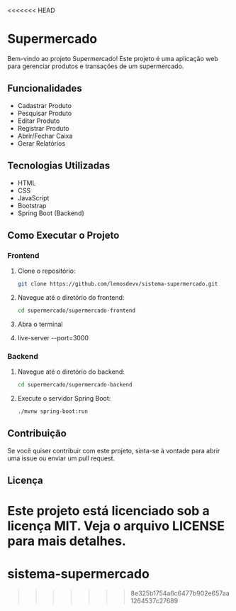 <<<<<<< HEAD
# Supermercado

Bem-vindo ao projeto Supermercado! Este projeto é uma aplicação web para gerenciar produtos e transações de um supermercado.

## Funcionalidades

- Cadastrar Produto
- Pesquisar Produto
- Editar Produto
- Registrar Produto
- Abrir/Fechar Caixa
- Gerar Relatórios

## Tecnologias Utilizadas

- HTML
- CSS
- JavaScript
- Bootstrap
- Spring Boot (Backend)

## Como Executar o Projeto

### Frontend

1. Clone o repositório:
    ```sh
    git clone https://github.com/lemosdevv/sistema-supermercado.git
    ```
2. Navegue até o diretório do frontend:
    ```sh
    cd supermercado/supermercado-frontend
    ```
3. Abra o terminal

4. live-server --port=3000

### Backend

1. Navegue até o diretório do backend:
    ```sh
    cd supermercado/supermercado-backend
    ```
2. Execute o servidor Spring Boot:
    ```sh
    ./mvnw spring-boot:run
    ```

## Contribuição

Se você quiser contribuir com este projeto, sinta-se à vontade para abrir uma issue ou enviar um pull request.

## Licença

Este projeto está licenciado sob a licença MIT. Veja o arquivo LICENSE para mais detalhes.
=======
# sistema-supermercado
>>>>>>> 8e325b1754a6c6477b902e657aa1264537c27689
